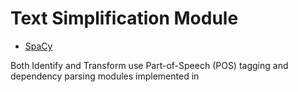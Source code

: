 # Text Simplification Module

* [SpaCy](https://spacy.io)

Both Identify and Transform use Part-of-Speech (POS) tagging and dependency parsing modules implemented in 
